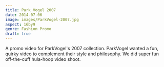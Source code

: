 ```yaml
---
title: Park Vogel 2007
date: 2014-07-06
image: images/ParkVogel-2007.jpg
aspect: 16by9
genre: Fashion Promo
draft: true
---
```

A promo video for ParkVogel's 2007 collection. ParkVogel wanted a fun, quirky video to complement their style and philosophy. We did super fun off-the-cuff hula-hoop video shoot.
